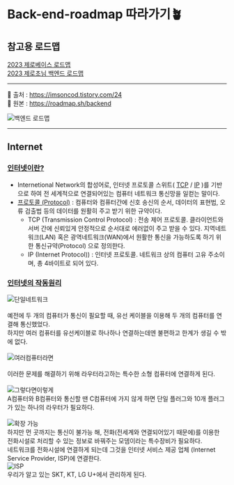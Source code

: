 # Back-end-roadmap 따라가기🪴
## 참고용 로드맵
[2023 제로베이스 로드맵](https://zero-base.co.kr/event/media_BE_school_roadmap)   
[2023 제로초님 백엔드 로드맵](https://drive.google.com/file/d/1_9zjALIVisho4xIZzmU9W6NIam14UHrX/view)   

---
🔽 출처 : https://imsoncod.tistory.com/24   
🔽 원본 : https://roadmap.sh/backend
<br>

![백엔드 로드맵](https://blog.kakaocdn.net/dn/bq03dY/btrnCzNDlUE/EQPcSTH1TGR50KCBsnC5K1/img.png)

---

## Internet

### [인터넷이란?](https://namu.wiki/w/%EC%9D%B8%ED%84%B0%EB%84%B7)
- Internetional Network의 합성어로, 인터넷 프로토콜 스위트( [TCP](https://ko.wikipedia.org/wiki/%EC%A0%84%EC%86%A1_%EC%A0%9C%EC%96%B4_%ED%94%84%EB%A1%9C%ED%86%A0%EC%BD%9C) / [IP](https://ko.wikipedia.org/wiki/%EC%9D%B8%ED%84%B0%EB%84%B7_%ED%94%84%EB%A1%9C%ED%86%A0%EC%BD%9C) )를 기반으로 하여 전 세계적으로 연결되어있는 컴퓨터 네트워크 통신망을 일컫는 말이다.<br>
- [프로토콜 (Protocol)](https://ko.dict.naver.com/#/entry/koko/066279eccf464602bd4e87f2d9c6bc81) : 컴퓨터와 컴퓨터간에 신호 송신의 순서, 데이터의 표현법, 오류 검출법 등의 데이터를 원활히 주고 받기 위한 규약이다.
  - TCP (Transmission Control Protocol) : 전송 제어 프로토콜. 클라이언트와 서버 간에 신뢰있게 안정적으로 순서대로 에러없이 주고 받을 수 있다. 지역네트워크(LAN) 혹은 광역네트워크(WAN)에서 원활한 통신을 가능하도록 하기 위한 통신규약(Protocol) 으로 정의한다.
  - IP (Internet Protocol)) : 인터넷 프로토콜. 네트워크 상의 컴퓨터 고유 주소이며, 총 4바이트로 되어 있다.
### [인터넷의 작동원리](https://developer.mozilla.org/ko/docs/Learn/Common_questions/Web_mechanics/How_does_the_Internet_work)
![단일네트워크](https://developer.mozilla.org/en-US/docs/Learn/Common_questions/Web_mechanics/How_does_the_Internet_work/internet-schema-1.png)   
<br>
예전에 두 개의 컴퓨터가 통신이 필요할 때, 유선 케이블을 이용해 두 개의 컴퓨터를 연결해 통신했었다.<br>
하지만 여러 컴퓨터를 유선케이블로 하나하나 연결하는데엔 불편하고 한계가 생길 수 밖에 없다.<br><br>
![여러컴퓨터라면](https://developer.mozilla.org/en-US/docs/Learn/Common_questions/Web_mechanics/How_does_the_Internet_work/internet-schema-2.png)   
<br>
이러한 문제를 해결하기 위해 라우터라고하는 특수한 소형 컴퓨터에 연결하게 된다.<br><br>
![그렇다면이렇게](https://developer.mozilla.org/en-US/docs/Learn/Common_questions/Web_mechanics/How_does_the_Internet_work/internet-schema-3.png)
<br>
A컴퓨터와 B컴퓨터와 통신할 땐 C컴퓨터에 가지 않게 하면 단일 플러그와 10개 플러그가 있는 하나의 라우터가 필요하다.<br><br>
![확장 가능](https://developer.mozilla.org/en-US/docs/Learn/Common_questions/Web_mechanics/How_does_the_Internet_work/internet-schema-5.png)
<br>
하지만 먼 곳까지는 통신이 불가능 해, 전화(전세계와 연결되어있기 때문에)를 이용한 전화시설로 처리할 수 있는 정보로 바꿔주는 모뎀이라는 특수장비가 필요하다.<br>
네트워크를 전화시설에 연결하게 되는데 그것을 인터넷 서비스 제공 업체 (Internet Service Provider, ISP)에 연결한다.<br>
![ISP](https://developer.mozilla.org/en-US/docs/Learn/Common_questions/Web_mechanics/How_does_the_Internet_work/internet-schema-7.png)<br>
우리가 알고 있는 SKT, KT, LG U+에서 관리하게 된다.


